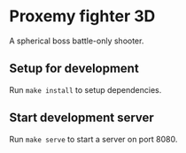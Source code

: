 # Proxemy fighter 3D

A spherical boss battle-only shooter.

## Setup for development

Run `make install` to setup dependencies.

## Start development server

Run `make serve` to start a server on port 8080.
